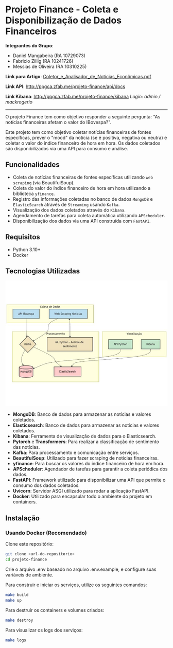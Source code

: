 # Projeto Finance - Coleta e Disponibilização de Dados Financeiros

**Integrantes do Grupo**:

- Daniel Mangabeira (RA 10729073)
- Fabricio Zillig (RA 10241726)
- Messias de Oliveira (RA 10310225)

**Link para Artigo**: [Coletor_e_Analisador_de_Notícias_Econômicas.pdf](Coletor_e_Analisador_de_Notícias_Econômicas.pdf)

**Link API**: http://ppgca.zfab.me/projeto-finance/api/docs

**Link Kibana**: http://ppgca.zfab.me/projeto-finance/kibana
*Login: admin / mackrogerio*

---

O projeto Finance tem como objetivo responder a seguinte pergunta: "As notícias financeiras afetam o valor do IBovespa?".

Este projeto tem como objetivo coletar notícias financeiras de fontes específicas, prever o "mood" da notícia (se é positiva, negativa ou neutra) e coletar o valor do índice financeiro de hora em hora. Os dados coletados são disponibilizados via uma API para consumo e análise.


## Funcionalidades

- Coleta de notícias financeiras de fontes específicas utilizando `web scraping` (via BeautifulSoup).
- Coleta do valor do índice financeiro de hora em hora utilizando a biblioteca `yfinance`.
- Registro das informações coletadas no banco de dados `MongoDB` e `ElasticSearch` através de `Streaming` usando `Kafka`.
- Visualização dos dados coletados através do `Kibana`.
- Agendamento de tarefas para coleta automática utilizando `APScheduler`.
- Disponibilização dos dados via uma API construída com `FastAPI`.

## Requisitos

- Python 3.10+
- Docker

## Tecnologias Utilizadas

![Diagrama](diagrama.jpeg)

- **MongoDB**: Banco de dados para armazenar as notícias e valores coletados.
- **Elasticsearch**: Banco de dados para armazenar as notícias e valores coletados.
- **Kibana**: Ferramenta de visualização de dados para o Elasticsearch.
- **Pytorch** e **Transformers**: Para realizar a classificação de sentimento das notícias.
- **Kafka**: Para processamento e comunicação entre serviços.
- **BeautifulSoup**: Utilizado para fazer scraping de notícias financeiras.
- **yfinance**: Para buscar os valores do índice financeiro de hora em hora.
- **APScheduler**: Agendador de tarefas para garantir a coleta periódica dos dados.
- **FastAPI**: Framework utilizado para disponibilizar uma API que permite o consumo dos dados coletados.
- **Uvicorn**: Servidor ASGI utilizado para rodar a aplicação FastAPI.
- **Docker**: Utilizado para encapsular todo o ambiente do projeto em containers.

## Instalação

### Usando Docker (Recomendado)

Clone este repositório:

```bash
git clone <url-do-repositorio>
cd projeto-finance
```

Crie o arquivo .env baseado no arquivo .env.example, e configure suas variáveis de ambiente.

Para construir e iniciar os serviços, utilize os seguintes comandos:

```bash
make build
make up
````
Para destruir os containers e volumes criados:

```bash
make destroy
```

Para visualizar os logs dos serviços:

```bash
make logs
```